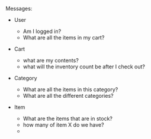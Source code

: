 Messages:

- User 
  - Am I logged in?
  - What are all the items in my cart?

- Cart
  - what are my contents?
  - what will the inventory count be after I check out?
- Category
  - What are all the items in this category?
  - What are all the different categories?
- Item
  - What are the items that are in stock?
  - how many of item X do we have?
  - 